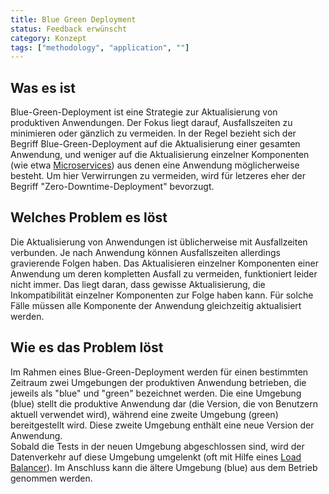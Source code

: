 ```yaml
---
title: Blue Green Deployment
status: Feedback erwünscht
category: Konzept
tags: ["methodology", "application", ""]
---
```


## Was es ist

Blue-Green-Deployment ist eine Strategie zur Aktualisierung von produktiven Anwendungen. 
Der Fokus liegt darauf, Ausfallszeiten zu minimieren oder gänzlich zu vermeiden.
In der Regel bezieht sich der Begriff Blue-Green-Deployment auf die Aktualisierung einer gesamten Anwendung, 
und weniger auf die Aktualisierung einzelner Komponenten (wie etwa [Microservices](/microservices/)) 
aus denen eine Anwendung möglicherweise besteht. 
Um hier Verwirrungen zu vermeiden, wird für letzeres eher der Begriff "Zero-Downtime-Deployment" bevorzugt.


## Welches Problem es löst

Die Aktualisierung von Anwendungen ist üblicherweise mit Ausfallzeiten verbunden. 
Je nach Anwendung können Ausfallszeiten allerdings gravierende Folgen haben. 
Das Aktualisieren einzelner Komponenten einer Anwendung um deren kompletten Ausfall zu vermeiden, 
funktioniert leider nicht immer. Das liegt daran, dass gewisse Aktualisierung, 
die Inkompatibilität einzelner Komponenten zur Folge haben kann. 
Für solche Fälle müssen alle Komponente der Anwendung gleichzeitig aktualisiert werden. 


## Wie es das Problem löst

Im Rahmen eines Blue-Green-Deployment werden für einen bestimmten Zeitraum zwei Umgebungen der produktiven Anwendung betrieben, 
die jeweils als "blue" und "green" bezeichnet werden.
Die eine Umgebung (blue) stellt die produktive Anwendung dar (die Version, die von Benutzern aktuell verwendet wird),
während eine zweite Umgebung (green) bereitgestellt wird.
Diese zweite Umgebung enthält eine neue Version der Anwendung.  
Sobald die Tests in der neuen Umgebung abgeschlossen sind, 
wird der Datenverkehr auf diese Umgebung umgelenkt (oft mit Hilfe eines [Load Balancer](/load-balancer/)).
Im Anschluss kann die ältere Umgebung (blue) aus dem Betrieb genommen werden.

